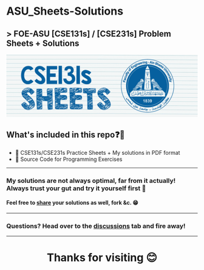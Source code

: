# ASU_Sheets-Solutions
## > **FOE-ASU [CSE131s] / [CSE231s] Problem Sheets + Solutions**

<div id="header" align="left">
 <img src="sheets_header_GIF.gif">
</div>

## What's included in this repo❓🤔
- 📁 CSE131s/CSE231s Practice Sheets + My solutions in PDF format
- 📄 Source Code for Programming Exercises

___________________________________________________________________
### My solutions are not always optimal, far from it actually! Always trust your gut and try it yourself first 💪
#### Feel free to [share](https://github.com/dizzydroid/ASU_Sheets-Solutions/discussions/) your solutions as well, fork &c. 😁
___________________________________________________________________
### **Questions?** Head over to the [discussions](https://github.com/dizzydroid/ASU_Sheets-Solutions/discussions/) tab and fire away!
___________________________________________________________________

<h1 align="center">Thanks for visiting 😊</h1>
